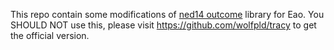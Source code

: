  This repo contain some modifications of [ned14 outcome](https://github.com/wolfpld/tracy) library for Eao. You SHOULD NOT use this, please visit  https://github.com/wolfpld/tracy to get the official version.